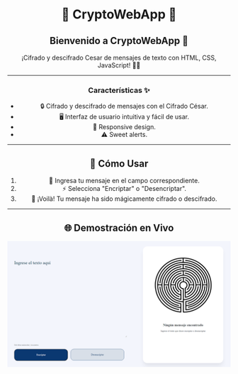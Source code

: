 <div align="center">

# 💎 CryptoWebApp 💎

## Bienvenido a **CryptoWebApp** 🚀

¡Cifrado y descifrado Cesar de mensajes de texto con HTML, CSS, JavaScript! 🕵️‍♂️

---

### Características ✨

- 🔒 Cifrado y descifrado de mensajes con el Cifrado César.
- 🖥️ Interfaz de usuario intuitiva y fácil de usar.
- 🔄 Responsive design.
- ⚠️ Sweet alerts.

---

## 🚀 Cómo Usar

1. 📝 Ingresa tu mensaje en el campo correspondiente.
2. ⚡ Selecciona "Encriptar" o "Desencriptar".
3. 🎉 ¡Voilà! Tu mensaje ha sido mágicamente cifrado o descifrado.

---

## 🌐 Demostración en Vivo

[![Landing](img/landing.png)](https://tigscript.github.io/CryptoWebApp/)

</div>
